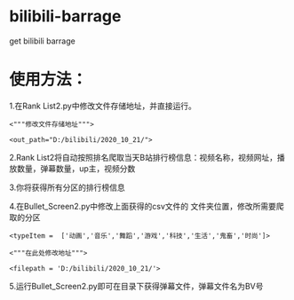 # bilibili-barrage
get bilibili barrage


# 使用方法：

1.在Rank List2.py中修改文件存储地址，并直接运行。 

`<"""修改文件存储地址""">`

`<out_path="D:/bilibili/2020_10_21/">`


2.Rank List2将自动按照排名爬取当天B站排行榜信息：视频名称，视频网址，播放数量，弹幕数量，up主，视频分数

3.你将获得所有分区的排行榜信息

4.在Bullet_Screen2.py中修改上面获得的csv文件的   文件夹位置，修改所需要爬取的分区

`<typeItem =  ['动画','音乐','舞蹈','游戏','科技','生活','鬼畜','时尚']>`


`<"""在此处修改地址""">`

`<filepath = 'D:/bilibili/2020_10_21/'>`

5.运行Bullet_Screen2.py即可在目录下获得弹幕文件，弹幕文件名为BV号
